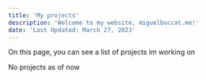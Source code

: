 ```yaml
---
title: 'My projects'
description: 'Welcome to my website, miguelbuccat.me!'
date: 'Last Updated: March 27, 2023'
---
```


On this page, you can see a list of projects im working on
<!--more-->
No projects as of now